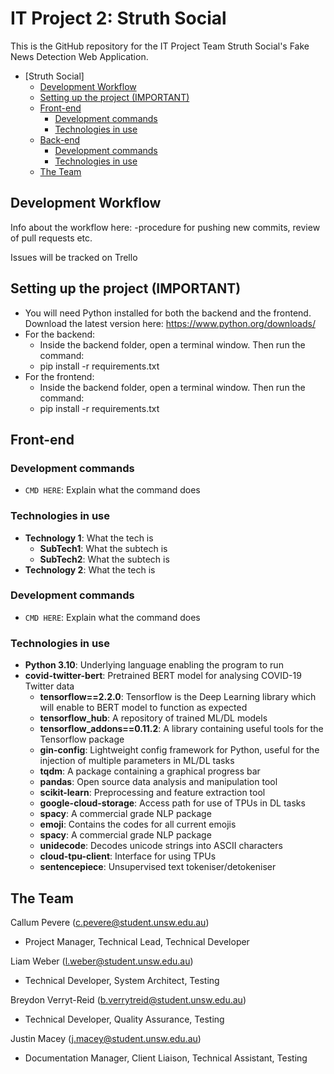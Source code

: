 # IT Project 2: Struth Social
This is the GitHub repository for the IT Project Team Struth Social's Fake News Detection Web Application.

- [Struth Social]
  - [Development Workflow](#development-workflow)
  - [Setting up the project (IMPORTANT)](#setting-up-the-project-important)
  - [Front-end](#front-end)
    - [Development commands](#development-commands)
    - [Technologies in use](#technologies-in-use)
  - [Back-end](#back-end)
    - [Development commands](#development-commands-1)
    - [Technologies in use](#technologies-in-use-1)
  - [The Team](#the-team)

## Development Workflow

Info about the workflow here:
-procedure for pushing new commits, review of pull requests etc.

Issues will be tracked on Trello


## Setting up the project (IMPORTANT)
- You will need Python installed for both the backend and the frontend. Download the latest version here: https://www.python.org/downloads/
- For the backend:
  - Inside the backend folder, open a terminal window. Then run the command: 
  - pip install -r requirements.txt
- For the frontend:
  - Inside the backend folder, open a terminal window. Then run the command: 
  - pip install -r requirements.txt

## Front-end

### Development commands
- ```CMD HERE```: Explain what the command does

### Technologies in use
- **Technology 1**: What the tech is
  - **SubTech1**: What the subtech is
  - **SubTech2**: What the subtech is
- **Technology 2**: What the tech is

### Development commands
- ```CMD HERE```: Explain what the command does

### Technologies in use
- **Python 3.10**: Underlying language enabling the program to run
- **covid-twitter-bert**: Pretrained BERT model for analysing COVID-19 Twitter data
  - **tensorflow==2.2.0**: Tensorflow is the Deep Learning library which will enable to BERT model to function as expected
  - **tensorflow_hub**: A repository of trained ML/DL models
  - **tensorflow_addons==0.11.2**: A library containing useful tools for the Tensorflow package
  - **gin-config**: Lightweight config framework for Python, useful for the injection of multiple parameters in ML/DL tasks
  - **tqdm**: A package containing a graphical progress bar
  - **pandas**: Open source data analysis and manipulation tool
  - **scikit-learn**: Preprocessing and feature extraction tool
  - **google-cloud-storage**: Access path for use of TPUs in DL tasks
  - **spacy**: A commercial grade NLP package
  - **emoji**: Contains the codes for all current emojis
  - **spacy**: A commercial grade NLP package
  - **unidecode**: Decodes unicode strings into ASCII characters
  - **cloud-tpu-client**: Interface for using TPUs
  - **sentencepiece**: Unsupervised text tokeniser/detokeniser

## The Team
Callum Pevere  (c.pevere@student.unsw.edu.au)
- Project Manager, Technical Lead, Technical Developer 

Liam Weber (l.weber@student.unsw.edu.au)
- Technical Developer, System Architect, Testing

Breydon Verryt-Reid (b.verrytreid@student.unsw.edu.au)
- Technical Developer, Quality Assurance, Testing  

Justin Macey (j.macey@student.unsw.edu.au) 
- Documentation Manager, Client Liaison, Technical Assistant, Testing  
